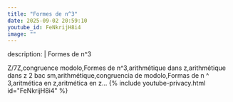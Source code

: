 ```yaml
---
title: "Formes de n^3"
date: 2025-09-02 20:59:10 
youtube_id: FeNkrijH8i4
image: ""
---
```

description: |
  Formes de n^3
  
  
  Z/7Z,congruence modolo,Formes de n^3,arithmétique dans z,arithmétique dans z 2 bac sm,arithmétique,congruencia de modolo,Formas de n ^ 3,aritmética en z,aritmética en z...
{% include youtube-privacy.html id="FeNkrijH8i4" %}
